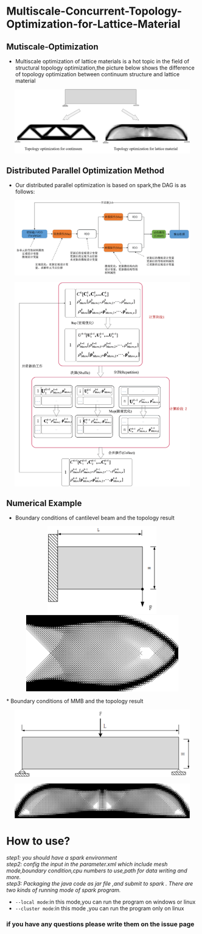 # Multiscale-Concurrent-Topology-Optimization-for-Lattice-Material
## Mutiscale-Optimization
* Multiscale optimization of lattice materials is a hot topic in the field of structural topology optimization,the picture below shows the difference of topology optimization between continuum structure and lattice material
<p align="center">
<img src="Imgs/Img1.png" width="460"/>
</p>

## Distributed Parallel Optimization Method
* Our distributed parallel optimization is based on spark,the DAG is as follows:
<p align="center">
<img src="Imgs/Img6.png" width="460"/>
</p>
<p align="center">
<img src="Imgs/Img7.png" width="460"/>
</p>

## Numerical Example
* Boundary conditions of cantilevel beam and the topology result
<p align="center">
<img src="Imgs/Img2.png" height="230"/>
<img src="Imgs/Img3.png" height="200"/>
</p>
* Boundary conditions of MMB and the topology result
<p align="center">
<img src="Imgs/Img4.png" width="460"/>
</p>
<p align="center">
<img src="Imgs/Img5.png" width="460"/>
</p>

# How to use?
*step1: you should have a spark environment*<br>
*step2: config the input in the parameter.xml which include mesh mode,boundary condition,cpu numbers to use,path for data writing and more.*<br>
*step3: Packaging the java code as jar file ,and submit to spark . There are two kinds of running mode of spark program.*<br>
* `--local mode`:in this mode,you can run the program on windows or linux 
* `--cluster mode`:in this mode ,you can run the program only on linux<br>
### if you have any questions please write them on the issue page
